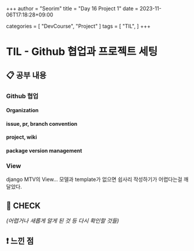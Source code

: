 +++
author = "Seorim"
title =  "Day 16 Project 1"
date = 2023-11-06T17:18:28+09:00

categories = [
    "DevCourse", "Project"
]
tags = [
    "TIL", 
]
+++

# TIL - Github 협업과 프로젝트 세팅

## 📋 공부 내용

### Github 협업

#### Organization

#### issue, pr, branch convention

#### project, wiki

#### package version management

### View

django MTV의 View...
모델과 template가 없으면 쉽사리 작성하기가 어렵다는걸 깨달았다.

## 👀 CHECK

_<span style = "font-size:15px">(어렵거나 새롭게 알게 된 것 등 다시 확인할 것들)</span>_

## ❗ 느낀 점
